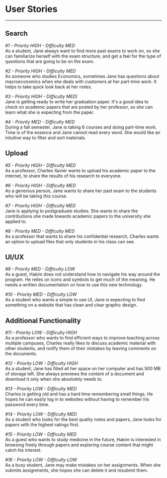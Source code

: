 # User Stories
--------------------

## Search

_#1 - Priority HIGH - Difficulty MED_  
As a student, Jane always want to find more past exams to work on, so she can familiarize herself with the exam structure, and get a feel for the type of questions that are going to be on the exam.

_#2 - Priority HIGH - Difficulty MED_  
As someone who studies Economics, sometimes Jane has questions about macroeconomics when she deals with customers at her part-time work. It helps to take quick look back at her notes.

_#3 - Priority HIGH - Difficulty MED)_  
Jane is getting ready to write her graduation paper. It's a good idea to check on academic papers that are posted by her professor, so she can learn what she is expecting from the paper.

_#4 - Priority MED - Difficulty MED_  
During a fall semester, Jane is taking 6 courses and doing part-time work. Time is of the essence and Jane cannot read every word. She would like an intuitive way to filter and sort materials.

## Upload

_#5 - Priority HIGH - Difficulty MED_  
As a professor, Charles Xavier wants to upload his academic paper to the internet, to share the results of his research to everyone.

_#6 - Priority HIGH - Difficulty MED_  
As a generous person, Jane wants to share her past exam to the students who will be taking this course.

_#7 - Priority HIGH - Difficulty MED_  
Jane is applying to postgraduate studies. She wants to share the contributions she made towards academic papers to the university she applied to.

_#8 - Priority MED - Difficulty MED_  
As a professor that wants to share his confidential research, Charles wants an option to upload files that only students in his class can see.

## UI/UX

_#9 - Priority MED - Difficulty LOW_  
As a guest, Hakim does not understand how to navigate his way around the program. He relies on icons and symbols to get much of the meaning. He needs a written documentation on how to use this new technology.

_#10 - Priority MED - Difficulty LOW_  
As a student who wants a simple to use UI, Jane is expecting to find something on a website that has clean and clear graphic design. 

## Additional Functionality

_#11 - Priority LOW - Difficulty HIGH_  
As a professor who wants to find efficient ways to improve teaching across multiple campuses, Charles really likes to discuss academic material with other students, and notify them of their mistakes by leaving comments on the documents.

_#12 - Priority LOW - Difficulty HIGH_  
As a student, Jane has filled all her space on her computer and has 500 MB of storage left. She always previews the content of a document and download it only when she absolutely needs to.

_#13 - Priority LOW - Difficulty MED_  
Charles is getting old and has a hard time remembering small things. He hopes he can easily log in to websites without having to remember his password every time.

_#14 - Priority LOW - Difficulty MED_  
As a student who looks for the best quality notes and papers, Jane looks for papers with the highest ratings first.

_#15 - Priority LOW - Difficulty MED_  
As a guest who wants to study medicine in the future, Hakim is interested in browsing freely through papers and exploring course content that might catch his interest.

_#16 - Priority LOW - Difficulty LOW_  
As a busy student, Jane may make mistakes on her assignments. When she submits assignments, she hopes she can delete it and resubmit them.
